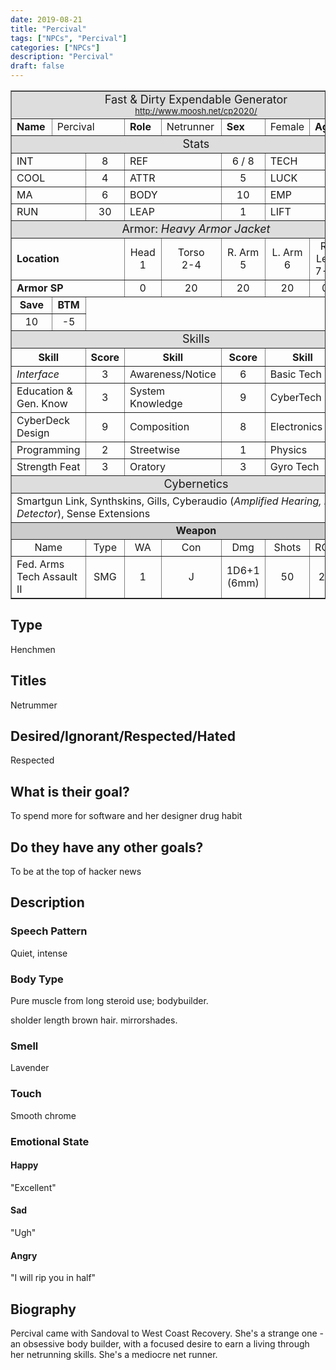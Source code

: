 ```yaml
---
date: 2019-08-21
title: "Percival"
tags: ["NPCs", "Percival"]
categories: ["NPCs"]
description: "Percival"
draft: false
---
```


<center><table border="1"><tbody><tr><td colspan="9" bgcolor="#DDDDDD" align="center">
<font size="+1">Fast &amp; Dirty Expendable Generator</font><br>
<font size="-1"><a href="http://www.moosh.net/cp2020/">http://www.moosh.net/cp2020/</a></font>
</td></tr>
<tr><td><b>Name</b></td>
<td colspan="2">Percival</td>
<td><b>Role</b></td><td>Netrunner
</td><td><b>Sex</b></td><td>Female</td>
<td><b>Age</b></td><td>27</td>
</tr><tr><td colspan="9" bgcolor="#DDDDDD" align="center">
<font size="+1">Stats</font><br>
</td></tr>
<tr><td colspan="2">INT</td><td align="center">8</td>
<td colspan="2">REF</td><td align="center">6 / 8</td>
<td colspan="2">TECH</td><td align="center">5</td>
</tr><tr><td colspan="2">COOL</td><td align="center">4</td>
<td colspan="2">ATTR</td><td align="center">5</td>
<td colspan="2">LUCK</td><td align="center">8</td>
</tr><tr><td colspan="2">MA</td><td align="center">6</td>
<td colspan="2">BODY</td><td align="center">10</td>
<td colspan="2">EMP</td><td align="center">2 / 5</td>
</tr><tr><td colspan="2">RUN</td><td align="center">30</td>
<td colspan="2">LEAP</td><td align="center">1</td>
<td colspan="2">LIFT</td><td align="center">50</td>
</tr><tr><td colspan="9" bgcolor="#DDDDDD" align="center">
<font size="+1">Armor: <i>Heavy Armor Jacket</i></font>
</td></tr>
<tr><td colspan="3"><b>Location</b></td>
<td align="center">Head<br>1</td>
<td align="center">Torso<br>2-4</td>
<td align="center">R. Arm<br>5</td>
<td align="center">L. Arm<br>6</td>
<td align="center">R. Leg<br>7-8</td>
<td align="center">L. Leg<br>9-0</td>
</tr><tr>
<td colspan="3"><b>Armor SP</b></td>
<td align="center">  0</td>
<td align="center"> 20</td>
<td align="center"> 20</td>
<td align="center"> 20</td>
<td align="center">  0</td>
<td align="center">  0</td>
</tr>
<tr><td align="center"><b>Save</b></td><td align="center"><b>BTM<b></b></b></td>
<td rowspan="2" colspan="7"><center><img src="http://moosh.net/images/cp-hits.gif" alt="" align="middle">
</center></td></tr>
<tr><td align="center">10</td><td align="center">-5</td></tr>
<tr><td colspan="9" bgcolor="#DDDDDD" align="center">
<font size="+1">Skills</font><br>
</td></tr>
<tr><th colspan="2">Skill</th><th>Score</th><th colspan="2">Skill</th><th>Score</th><th colspan="2">Skill</th><th>Score</th></tr><tr><td colspan="2"><i>Interface</i></td><td align="center">3</td>
<td colspan="2">Awareness/Notice</td><td align="center">6</td>
<td colspan="2">Basic Tech</td><td align="center">10</td></tr>
<tr><td colspan="2">Education &amp; Gen. Know</td><td align="center">3</td>
<td colspan="2">System Knowledge</td><td align="center">9</td>
<td colspan="2">CyberTech</td><td align="center">1</td></tr>
<tr><td colspan="2">CyberDeck Design</td><td align="center">9</td>
<td colspan="2">Composition</td><td align="center">8</td>
<td colspan="2">Electronics</td><td align="center">5</td></tr>
<tr><td colspan="2">Programming</td><td align="center">2</td>
<td colspan="2">Streetwise</td><td align="center">1</td>
<td colspan="2">Physics</td><td align="center">3</td></tr>
<tr><td colspan="2">Strength Feat</td><td align="center">3</td>
<td colspan="2">Oratory</td><td align="center">3</td>
<td colspan="2">Gyro Tech</td><td align="center">2</td></tr>
<tr><td colspan="9" bgcolor="#DDDDDD" align="center">
<font size="+1">Cybernetics</font><br>
</td></tr>
<tr><td colspan="9">Smartgun Link, Synthskins, Gills, Cyberaudio (<i>Amplified Hearing, Bug Detector</i>), Sense Extensions</td></tr>
<tr><td align="center" bgcolor="#cccccc" colspan="9"><b>Weapon</b></td></tr>
<tr><td align="center" colspan="2">Name</td><td align="center">Type</td><td align="center">WA</td><td align="center">Con</td><td align="center">Dmg</td><td align="center">Shots</td><td align="center">ROF</td><td align="center">Range</td></tr>
<tr><td colspan="2">Fed. Arms Tech Assault II</td><td align="center">SMG</td><td align="center">1</td><td align="center">J</td><td align="center">1D6+1 (6mm)</td><td align="center">50</td><td align="center">25</td><td align="center">150m</td></tr>
</tbody></table></center>

## Type

Henchmen

## Titles

Netrummer

## Desired/Ignorant/Respected/Hated

Respected

## What is their goal?

To spend more for software and her designer drug habit

## Do they have any other goals?

To be at the top of hacker news

## Description

### Speech Pattern

Quiet, intense

### Body Type

Pure muscle from long steroid use; bodybuilder.

sholder length brown hair. mirrorshades.

### Smell

Lavender

### Touch

Smooth chrome

### Emotional State

#### Happy

"Excellent"

#### Sad

"Ugh"

#### Angry

"I will rip you in half"

## Biography

Percival came with Sandoval to West Coast Recovery. She's a strange one - an obsessive body builder,
with a focused desire to earn a living through her netrunning skills. She's a mediocre net runner.
